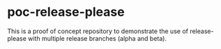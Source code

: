 # poc-release-please

This is a proof of concept repository to demonstrate the use of release-please with multiple release branches (alpha and beta).